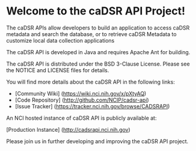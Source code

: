 Welcome to the caDSR API Project!
=====================================

The caDSR APIs allow developers to build an application to access caDSR metadata and search the database, or to 
retrieve caDSR Metadata to customize local data collection applications

The caDSR API is developed in Java and requires Apache Ant for building.

The caDSR API is distributed under the BSD 3-Clause License.
Please see the NOTICE and LICENSE files for details.

You will find more details about the caDSR API in the following links:

 * [Community Wiki] (https://wiki.nci.nih.gov/x/pXtyAQ)
 * [Code Repository] (http://github.com/NCIP/cadsr-api)
 * [Issue Tracker] (https://tracker.nci.nih.gov/browse/CADSRAPI)
 
 
An NCI hosted instance of caDSR API is publicly available at:

[Production Instance] (http://cadsrapi.nci.nih.gov)

Please join us in further developing and improving the caDSR API project.
